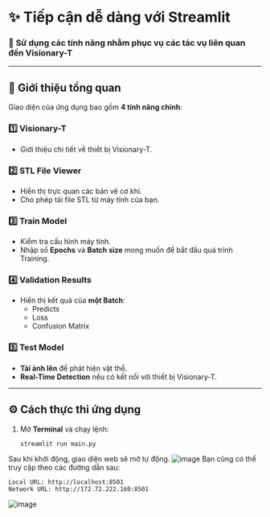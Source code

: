 # ✨ **Tiếp cận dễ dàng với Streamlit**  
### 📌 **Sử dụng các tính năng nhằm phục vụ các tác vụ liên quan đến Visionary-T**

---

## 🌟 **Giới thiệu tổng quan**
Giao diện của ứng dụng bao gồm **4 tính năng chính**:

### 1️⃣ **Visionary-T**  
- Giới thiệu chi tiết về thiết bị Visionary-T.  

### 2️⃣ **STL File Viewer**  
- Hiển thị trực quan các bản vẽ cơ khí.  
- Cho phép tải file STL từ máy tính của bạn.  

### 3️⃣ **Train Model**  
- Kiểm tra cấu hình máy tính.  
- Nhập số **Epochs** và **Batch size** mong muốn để bắt đầu quá trình Training.  

### 4️⃣ **Validation Results**  
- Hiển thị kết quả của **một Batch**:  
  - Predicts 
  - Loss
  - Confusion Matrix

### 5️⃣ **Test Model**  
- **Tải ảnh lên** để phát hiện vật thể.  
- **Real-Time Detection** nếu có kết nối với thiết bị Visionary-T.

---

## ⚙️ **Cách thực thi ứng dụng**  
1. Mở **Terminal** và chạy lệnh:  
   ```bash
   streamlit run main.py
Sau khi khởi động, giao diện web sẽ mở tự động.
![image](https://github.com/user-attachments/assets/a8c8facb-8623-4691-bedc-4a7776589c5e)
Bạn cũng có thể truy cập theo các đường dẫn sau:

    Local URL: http://localhost:8501
    Network URL: http://172.72.222.160:8501
![image](https://github.com/user-attachments/assets/b636803d-a3ba-4282-9535-c9477d09a84a)
